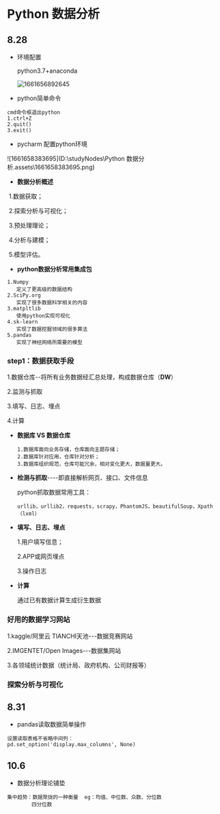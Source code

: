 # Python 数据分析

## 8.28

- 环境配置

  python3.7+anaconda

  ![1661656892645](C:\Users\couco\AppData\Local\Temp\1661656892645.png)

- python简单命令

```
cmd命令框退出python
1.ctrl+Z
2.quit()
3.exit()
```

- pycharm 配置python环境

![1661658383695](D:\studyNodes\Python 数据分析.assets\1661658383695.png)

- **数据分析概述**

​     1.数据获取；

​     2.探索分析与可视化；

​     3.预处理理论；

​     4.分析与建模；

​     5.模型评估。

- **python数据分析常用集成包**

```
1.Numpy 
   定义了更高级的数据结构
2.SciPy.org
   实现了很多数据科学相关的内容
3.matpltlib
   使用python实现可视化
4.sk-learn
   实现了数据挖掘领域的很多算法
5.pandas
   实现了神经网络所需要的模型
```

### step1：数据获取手段

1.数据仓库--将所有业务数据经汇总处理，构成数据仓库（**DW**）

2.监测与抓取

3.填写、日志、埋点

4.计算

- **数据库 VS 数据仓库**

  ```
  1.数据库面向业务存储，仓库面向主题存储；
  2.数据库针对应用，仓库针对分析；
  3.数据库组织规范，仓库可能冗余，相对变化更大，数据量更大。
  ```

- **检测与抓取**----即直接解析网页、接口、文件信息

  python抓取数据常用工具：

  ```
  urllib，urllib2，requests，scrapy，PhantomJS，beautifulSoup，Xpath（lxml）
  ```

- **填写、日志、埋点**

  1.用户填写信息；

  2.APP或网页埋点

  3.操作日志

- **计算**

  通过已有数据计算生成衍生数据



### 好用的数据学习网站

1.kaggle/阿里云 TIANCHI天池---数据竞赛网站

2.IMGENTET/Open Images---数据集网站

3.各领域统计数据（统计局、政府机构、公司财报等）



### 探索分析与可视化



## 8.31

- pandas读取数据简单操作

```
设置读取表格不省略中间列：
pd.set_option('display.max_columns', None)
```



## 10.6

- 数据分析理论铺垫

```
集中趋势：数据聚拢的一种衡量  eg：均值、中位数、众数、分位数
        四分位数
```

